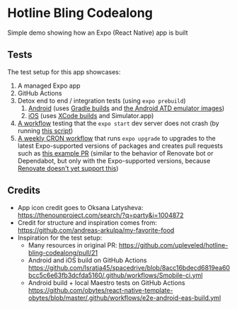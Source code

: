 # Hotline Bling Codealong

Simple demo showing how an Expo (React Native) app is built

## Tests

The test setup for this app showcases:

1. A managed Expo app
2. GitHub Actions
3. Detox end to end / integration tests (using `expo prebuild`)
   1. [Android](https://github.com/upleveled/hotline-bling-codealong/blob/main/.github/workflows/detox-android.yml) (uses [Gradle builds](https://github.com/upleveled/hotline-bling-codealong/blob/69527c96401cf138ef4b58b85daa36a902da06fe/detox.config.js#L35) and [the Android ATD emulator images](https://android-developers.googleblog.com/2021/10/whats-new-in-scalable-automated-testing.html#:~:text=Slimmer%20Emulator%20System%20Images))
   2. [iOS](https://github.com/upleveled/hotline-bling-codealong/blob/main/.github/workflows/detox-ios.yml) (uses [XCode builds](https://github.com/upleveled/hotline-bling-codealong/blob/252d495c89d5435f3f7cf22eb65f0d7cf975ac2e/detox.config.js#L20) and Simulator.app)
4. [A workflow](https://github.com/upleveled/hotline-bling-codealong/blob/main/.github/workflows/expo-start-android.yml) testing that the `expo start` dev server does not crash (by running [this script](https://github.com/upleveled/hotline-bling-codealong/blob/main/scripts/test-expo-dev-server.sh))
5. [A weekly CRON workflow](https://github.com/upleveled/hotline-bling-codealong/blob/main/.github/workflows/cron-expo-install-new-versions.yml) that runs `expo upgrade` to upgrades to the latest Expo-supported versions of packages and creates pull requests such as [this example PR](https://github.com/upleveled/hotline-bling-codealong/pull/32) (similar to the behavior of Renovate bot or Dependabot, but only with the Expo-supported versions, because [Renovate doesn't yet support this](https://github.com/renovatebot/renovate/issues/7417))

## Credits

- App icon credit goes to Oksana Latysheva: https://thenounproject.com/search/?q=party&i=1004872
- Credit for structure and inspiration comes from: https://github.com/andreas-arkulpa/my-favorite-food
- Inspiration for the test setup:
  - Many resources in original PR: https://github.com/upleveled/hotline-bling-codealong/pull/21
  - Android and iOS build on GitHub Actions https://github.com/Isratja45/spacedrive/blob/8acc16bdecd6819ea60bcc5c6e63fb3dcfda5160/.github/workflows/Smobile-ci.yml
  - Android build + local Maestro tests on GitHub Actions https://github.com/obytes/react-native-template-obytes/blob/master/.github/workflows/e2e-android-eas-build.yml
